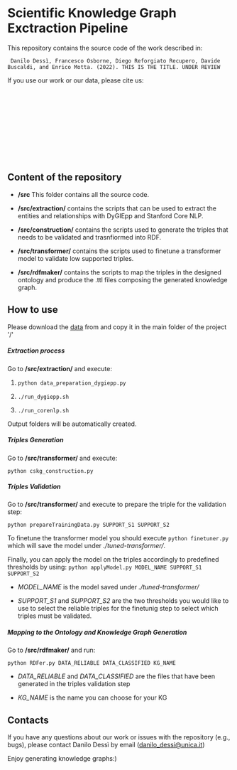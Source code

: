 # Scientific Knowledge Graph Exctraction Pipeline

This repository contains the source code of the work described in:

``` Danilo Dessì, Francesco Osborne, Diego Reforgiato Recupero, Davide Buscaldi, and Enrico Motta. (2022). THIS IS THE TITLE. UNDER REVIEW```


If you use our work or our data, please cite us:

```












```

## Content of the repository

- **/src** This folder contains all the source code.

- **/src/extraction/** contains the scripts that can be used to extract the entities and relationships with DyGIEpp and Stanford Core NLP.

- **/src/construction/** contains the scripts used to generate the triples that needs to be validated and trasnfiormed into RDF.

- **/src/transformer/** contains the scripts used to finetune a transformer model to validate low supported triples.

- **/src/rdfmaker/** contains the scripts to map the triples in the designed ontology and produce the .ttl files composing the generated knowledge graph.


## How to use

Please download the [data]() from and copy it in the main folder of the project '/'

##### Extraction process

Go to **/src/extraction/** and execute:

1. ```python data_preparation_dygiepp.py```

2. ```./run_dygiepp.sh```

3. ```./run_corenlp.sh```

Output folders will be automatically created.
 

##### Triples Generation

Go to **/src/transformer/** and execute:

```python cskg_construction.py ```


##### Triples Validation

Go to **/src/transformer/** and execute to prepare the triple for the validation step:

```python prepareTrainingData.py SUPPORT_S1 SUPPORT_S2```

To finetune the transformer model you should execute ```python finetuner.py``` which will save the model under *./tuned-transformer/*.

Finally, you can apply the model on the triples accordingly to predefined thresholds by using: ```python applyModel.py MODEL_NAME SUPPORT_S1 SUPPORT_S2```

- *MODEL_NAME* is the model saved under *./tuned-transformer/*

- *SUPPORT_S1* and *SUPPORT_S2* are the two thresholds you would like to use to select the reliable triples for the finetunig step to select which triples must be validated.

##### Mapping to the Ontology and Knowledge Graph Generation

Go to **/src/rdfmaker/** and run:

```python RDFer.py DATA_RELIABLE DATA_CLASSIFIED KG_NAME```

- *DATA_RELIABLE*  and *DATA_CLASSIFIED* are the files that have been generated in the triples validation step

- *KG_NAME* is the name you can choose for your KG

## Contacts

If you have any questions about our work or issues with the repository (e.g., bugs), please contact Danilo Dessì by email \(danilo_dessi@unica.it\)


Enjoy generating knowledge graphs:)

























